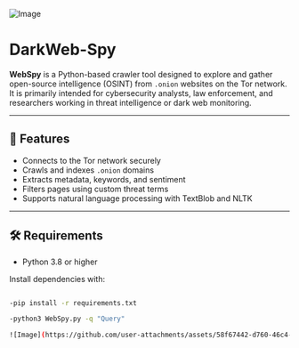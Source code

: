 ![Image](https://github.com/user-attachments/assets/e036afe0-c001-46e8-90a1-7481234ec0e4)

# DarkWeb-Spy

**WebSpy** is a Python-based crawler tool designed to explore and gather open-source intelligence (OSINT) from `.onion` websites on the Tor network. It is primarily intended for cybersecurity analysts, law enforcement, and researchers working in threat intelligence or dark web monitoring.

---

## 🚀 Features

- Connects to the Tor network securely
- Crawls and indexes `.onion` domains
- Extracts metadata, keywords, and sentiment
- Filters pages using custom threat terms
- Supports natural language processing with TextBlob and NLTK

---

## 🛠️ Requirements

- Python 3.8 or higher

Install dependencies with:

```bash

-pip install -r requirements.txt

-python3 WebSpy.py -q "Query"

![Image](https://github.com/user-attachments/assets/58f67442-d760-46c4-8b92-a6442d102dac)

